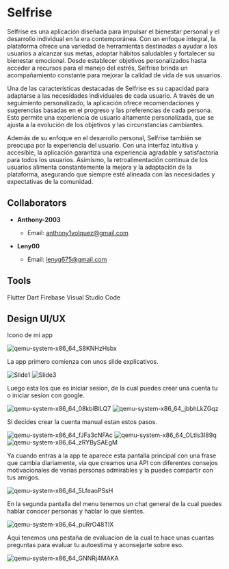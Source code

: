 # Selfrise

Selfrise es una aplicación diseñada para impulsar el bienestar personal y el desarrollo individual en la era contemporánea. Con un enfoque integral, la plataforma ofrece una variedad de herramientas destinadas a ayudar a los usuarios a alcanzar sus metas, adoptar hábitos saludables y fortalecer su bienestar emocional. Desde establecer objetivos personalizados hasta acceder a recursos para el manejo del estrés, Selfrise brinda un acompañamiento constante para mejorar la calidad de vida de sus usuarios.

Una de las características destacadas de Selfrise es su capacidad para adaptarse a las necesidades individuales de cada usuario. A través de un seguimiento personalizado, la aplicación ofrece recomendaciones y sugerencias basadas en el progreso y las preferencias de cada persona. Esto permite una experiencia de usuario altamente personalizada, que se ajusta a la evolución de los objetivos y las circunstancias cambiantes.

Además de su enfoque en el desarrollo personal, Selfrise también se preocupa por la experiencia del usuario. Con una interfaz intuitiva y accesible, la aplicación garantiza una experiencia agradable y satisfactoria para todos los usuarios. Asimismo, la retroalimentación continua de los usuarios alimenta constantemente la mejora y la adaptación de la plataforma, asegurando que siempre esté alineada con las necesidades y expectativas de la comunidad.

## Collaborators
- **Anthony-2003**
  - Email: anthony1volquez@gmail.com
  
- **Leny00**
  - Email: lenyg675@gmail.com

## Tools
Flutter
Dart
Firebase
Visual Studio Code

## Design UI/UX

Icono de mi app

![qemu-system-x86_64_S8KNHzHsbx](https://github.com/Engels23rd/Selfrise/assets/89677093/4159ad6f-5e74-49e3-b5e6-11f77f45c9b2)

La app primero comienza con unos slide explicativos. 


![Slide1](https://github.com/Engels23rd/Selfrise/assets/89677093/5d75df3e-8fbd-4ab1-9274-6cc1abe73a9c)    ![Slide3](https://github.com/Engels23rd/Selfrise/assets/89677093/64deaa39-be14-4ee6-b70b-277789443252)


Luego esta los que es iniciar sesion, de la cual puedes crear una cuenta tu o iniciar sesion con google.


![qemu-system-x86_64_08kblBILQ7](https://github.com/Engels23rd/Selfrise/assets/89677093/ed7b79ac-dafe-49d7-9152-f1045878ff0f)     ![qemu-system-x86_64_jbbhLkZGqz](https://github.com/Engels23rd/Selfrise/assets/89677093/817a4fb2-60dd-4033-b6ab-6fd6f2ed2e79)


Si decides crear la cuenta manual estan estos pasos.


![qemu-system-x86_64_fJFa3cNFAc](https://github.com/Engels23rd/Selfrise/assets/89677093/3328cd44-e545-4776-a8a5-e691a5e8fbb2)     ![qemu-system-x86_64_OLtIs3I89q](https://github.com/Engels23rd/Selfrise/assets/89677093/606a28aa-01ab-489c-871c-85337425e7d4)    ![qemu-system-x86_64_zRYBySAEgM](https://github.com/Engels23rd/Selfrise/assets/89677093/6a8e5090-8d17-4359-821a-16b3df7b40c7)


Ya cuando entras a la app te aparece esta pantalla principal con una frase que cambia diariamente, via que creamos una API con diferentes consejos motivacionales de varias personas admirables y la puedes compartir con tus amigos.


![qemu-system-x86_64_5LfeaoPSsH](https://github.com/Engels23rd/Selfrise/assets/89677093/74165b21-e4c4-442e-bad0-3dba11321345)


En la segunda pantalla del menu tenemos un chat general de la cual puedes hablar conocer personas y hablar lo que sientes.


![qemu-system-x86_64_puRrO48TlX](https://github.com/Engels23rd/Selfrise/assets/89677093/7f6a009b-8fb0-4b73-9958-5f100db8bda1)


Aqui tenemos una pestaña de evaluacion de la cual te hace unas cuantas preguntas para evaluar tu autoestima y aconsejarte sobre eso.


![qemu-system-x86_64_GNNRj4MAKA](https://github.com/Engels23rd/Selfrise/assets/89677093/b0c7d9f1-58ef-40a9-a50b-6d8d9eb21f59)






























